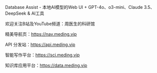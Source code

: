 Database Assist - 本地AI模型的Web UI + GPT-4o、o3-mini、Claude 3.5、DeepSeek & AI工具

欢迎关注B站及YouTube频道：周医生的科研馆

精美导航页：https://nav.meding.vip

API 分发站：https://api.meding.vip

智能写作平台：https://sci.meding.vip

知识库应用平台：https://data.meding.vip
